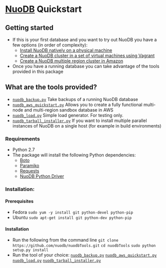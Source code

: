
[NuoDB](http://www.nuodb.com) Quickstart
===========
## Getting started
* If this is your first database and you want to try out NuoDB you have a few options (in order of complexity):
  * [Install NuoDB natively on a physical machine](http://dev.nuodb.com/download-nuodb/request/download)
  * [Create a NuoDB cluster in a set of virtual machines using Vagrant](https://github.com/nuodb/nuodb-chef#vagrant)
  * [Create a NuoDB multiple region cluster in Amazon](nuodb_aws_quickstart.md)
* Once you have a running database you can take advantage of the tools provided in this package

## What are the tools provided?
* [`nuodb_backup.py`](nuodb_backup.md) Take backups of a running NuoDB database 
* [`nuodb_aws_quickstart.py`](nuodb_aws_quickstart.md) Allows you to create a fully functional multi-node and multi-region sandbox database in AWS
* [`nuodb_load.py`](nuodb_load.md) Simple load generator. For testing only.
* [`nuodb_tarball_installer.py`](nuodb_tarball_installer.md) If you want to install multiple parallel instances of NuoDB on a single host (for example in build environments)


### Requirements
* Python 2.7
* The package will install the following Python dependencies:
  * [Boto](https://github.com/boto/boto/tree/master)
  * [Paramiko](https://github.com/paramiko/paramiko)
  * [Requests](http://docs.python-requests.org/en/latest/)
  * [NuoDB Python Driver](https://github.com/nuodb/nuodb-python)
  
### Installation:
#### Prerequisites
  * Fedora
`sudo yum -y install git python-devel python-pip`
  * Ubuntu
`sudo apt-get install git python-dev python-pip`
#### Installation
* Run the following from the command line
`git clone https://github.com/nuodb/nuodbTools.git`
`cd nuodbTools`
`sudo python setup.py install` 
* Run the tool of your choice:
[`nuodb_backup.py`](nuodb_backup.md)
[`nuodb_aws_quickstart.py`](nuodb_aws_quickstart.md)
[`nuodb_load.py`](nuodb_load.md)
[`nuodb_tarball_installer.py`](nuodb_tarball_installer.md)